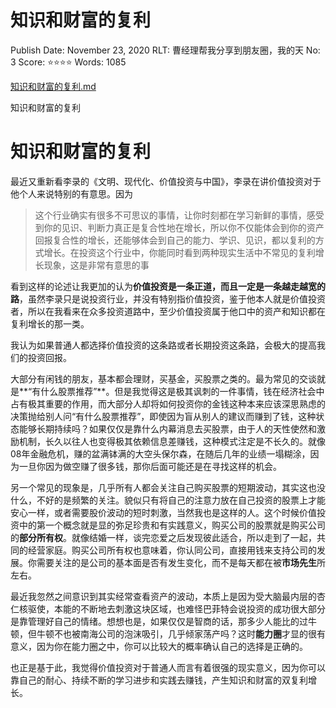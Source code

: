 # 知识和财富的复利

Publish Date: November 23, 2020
RLT: 曹经理帮我分享到朋友圈，我的天
No: 3
Score: ⭐️⭐️⭐️⭐️
Words: 1085

[知识和财富的复利.md](%E7%9F%A5%E8%AF%86%E5%92%8C%E8%B4%A2%E5%AF%8C%E7%9A%84%E5%A4%8D%E5%88%A9%20234594dbd7f346e48e9429f7ff07833e.md)

知识和财富的复利

# 知识和财富的复利

最近又重新看李录的《文明、现代化、价值投资与中国》，李录在讲价值投资对于他个人来说特别的有意思。因为

> 这个行业确实有很多不可思议的事情，让你时刻都在学习新鲜的事情，感受到你的见识、判断力真正是复合性地在增长，所以你不仅能体会到你的资产回报复合性的增长，还能够体会到自己的能力、学识、见识，都以复利的方式增长。在投资这个行业中，你能同时看到两种现实生活中不常见的复利增长现象，这是非常有意思的事
> 

看到这样的论述让我更加的认为**价值投资是一条正道，而且一定是一条越走越宽的路**，虽然李录只是说投资行业，并没有特别指价值投资，鉴于他本人就是价值投资者，所以在我看来在众多投资道路中，至少价值投资属于他口中的资产和知识都在复利增长的那一类。

我认为如果普通人都选择价值投资的这条路或者长期投资这条路，会极大的提高我们的投资回报。

大部分有闲钱的朋友，基本都会理财，买基金，买股票之类的。最为常见的交谈就是**“有什么股票推荐”**。但是我觉得这是极其讽刺的一件事情，钱在经济社会中占有极其重要的作用，而大部分人却将如何投资你的金钱这种本来应该深思熟虑的决策抛给别人问“有什么股票推荐”，即使因为盲从别人的建议而赚到了钱，这种状态能够长期持续吗？如果仅仅是靠什么内幕消息去买股票，由于人的天性使然和激励机制，长久以往人也变得极其依赖信息差赚钱，这种模式注定是不长久的。就像08年金融危机，赚的盆满钵满的大空头保尔森，在随后几年的业绩一塌糊涂，因为一旦你因为做空赚了很多钱，那你后面可能还是在寻找这样的机会。

另一个常见的现象是，几乎所有人都会关注自己购买股票的短期波动，其实这也没什么，不好的是频繁的关注。貌似只有将自己的注意力放在自己投资的股票上才能安心一样，或者需要股价波动的短时刺激，当然我也是这样的人。这个时候价值投资中的第一个概念就是显的弥足珍贵和有实践意义，购买公司的股票就是购买公司的**部分所有权**。就像结婚一样，谈完恋爱之后发现彼此适合，所以走到了一起，共同的经营家庭。购买公司所有权也意味着，你认同公司，直接用钱来支持公司的发展。你需要关注的是公司的基本面是否有发生变化，而不是每天都在被**市场先生**所左右。

最近我忽然之间意识到其实经常查看资产的波动，本质上是因为受大脑最内层的杏仁核驱使，本能的不断地去刺激这块区域，也难怪巴菲特会说投资的成功很大部分是靠管理好自己的情绪。想想也是，如果仅仅是智商的话，那多少人能比的过牛顿，但牛顿不也被南海公司的泡沫吸引，几乎倾家荡产吗？这时**能力圈**才显的很有意义，因为你在能力圈之中，你可以比较大的概率确认自己的选择是正确的。

也正是基于此，我觉得价值投资对于普通人而言有着很强的现实意义，因为你可以靠自己的耐心、持续不断的学习进步和实践去赚钱，产生知识和财富的双复利增长。